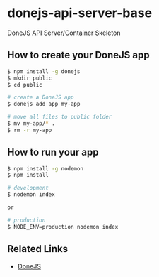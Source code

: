 # donejs-api-server-base
DoneJS API Server/Container Skeleton


## How to create your DoneJS app

```bash
$ npm install -g donejs
$ mkdir public
$ cd public

# create a DoneJS app
$ donejs add app my-app

# move all files to public folder
$ mv my-app/* .
$ rm -r my-app
```

## How to run your app

```bash
$ npm install -g nodemon
$ npm install

# development
$ nodemon index

or

# production
$ NODE_ENV=production nodemon index
```

## Related Links

* [DoneJS](https://donejs.com/)
